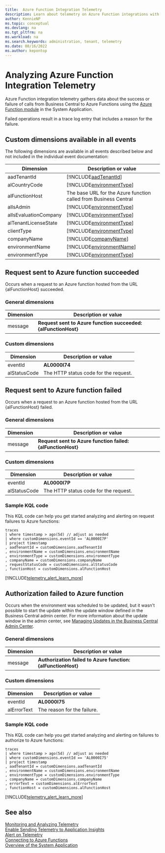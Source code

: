 ```yaml
---
title:  Azure Function Integration Telemetry
description: Learn about telemetry on Azure Function integrations with Business Central  
author: KennieNP
ms.topic: conceptual
ms.devlang: na
ms.tgt_pltfrm: na
ms.workload: na
ms.search.keywords: administration, tenant, telemetry
ms.date: 08/16/2022
ms.author: kepontop
---
```

# Analyzing Azure Function Integration Telemetry

Azure Function integration telemetry gathers data about the success or failure of calls from Business Central to Azure Functions using the [Azure Function module](https://github.com/microsoft/ALAppExtensions/blob/master/Modules/System/Azure%20Function/readme.md) in the System Application.

Failed operations result in a trace log entry that includes a reason for the failure.

## Custom dimensions available in all events

The following dimensions are available in all events described below and not included in the individual event documentation:

|Dimension|Description or value|
|---------|-----|
|aadTenantId|[!INCLUDE[aadTenantId](../includes/include-telemetry-dimension-aadtenantid.md)]|
|alCountryCode| [!INCLUDE[environmentType](../includes/include-telemetry-dimension-country-code.md)] |
|alFunctionHost| The base URL for the Azure function called from Business Central |
|alIsAdmin| [!INCLUDE[environmentType](../includes/include-telemetry-dimension-is-tenant-admin.md)]|
|alIsEvaluationCompany| [!INCLUDE[environmentType](../includes/include-telemetry-dimension-is-evaluation-company.md)] |
|alTenantLicenseState | [!INCLUDE[environmentType](../includes/include-telemetry-dimension-tenant-license-state.md)] |
|clientType|[!INCLUDE[environmentType](../includes/include-telemetry-dimension-client-type.md)]|
|companyName|[!INCLUDE[companyName](../includes/include-telemetry-dimension-company-name.md)]|
|environmentName|[!INCLUDE[environmentName](../includes/include-telemetry-dimension-environment-name.md)]|
|environmentType|[!INCLUDE[environmentType](../includes/include-telemetry-dimension-environment-type.md)]|


## Request sent to Azure function succeeded

Occurs when a request to an Azure function hosted from the URL {alFunctionHost} succeeded.

### General dimensions

|Dimension|Description or value|
|---------|-----|
|message|**Request sent to Azure function succeeded: {alFunctionHost}**|

### Custom dimensions

|Dimension|Description or value|
|---------|-----|
|eventId|**AL0000I74**|
|alStatusCode| The HTTP status code for the request. |

<!--

{"component":"Dynamics 365 Business Central Server","environmentType":"Production","eventId":"AL0000I74","clientType":"WebClient","telemetrySchemaVersion":"1.2","componentVersion":"21.0.44895.0","companyName":"CRONUS International Ltd.","aadTenantId":"common","extensionName":"System Application","extensionId":"63ca2fa4-4f03-4f2b-a480-172fef340d3f","extensionVersion":"21.0.0.0","alObjectName":"System Telemetry Logger","extensionPublisher":"Microsoft","alObjectType":"CodeUnit","alObjectId":"8713","alCallerAppVersion":"1.0.0.0","alCategory":"FeatureTelemetry","alCallerAppVersionMajor":"21","alDataClassification":"SystemMetadata","alIsEvaluationCompany":"No","alCallerPublisher":"Default publisher","alTenantLicenseState":"Evaluation","alClientType":"Web","alCallerAppName":"ALProject2","alCompany":"CRONUS International Ltd.","alCallerAppVersionMinor":"0","alFeatureName":"Connect to Azure Functions","alEventName":"Request sent to Azure function succeeded: testbcapp.azurewebsites.net","alSubCategory":"Usage","alFunctionHost":"testbcapp.azurewebsites.net","alStatusCode":"200"}

-->
## Request sent to Azure function failed

Occurs when a request to an Azure function hosted from the URL {alFunctionHost} failed.

### General dimensions
|Dimension|Description or value|
|---------|-----|
|message|**Request sent to Azure function failed: {alFunctionHost}**|

### Custom dimensions

|Dimension|Description or value|
|---------|-----|
|eventId|**AL0000I7P**|
|alStatusCode| The HTTP status code for the request. |


### Sample KQL code 
This KQL code can help you get started analyzing and alerting on request failures to Azure functions:

```kql
traces
| where timestamp > ago(5d) // adjust as needed
| where customDimensions.eventId == 'AL0000I7P'
| project timestamp
, aadTenantId = customDimensions.aadTenantId
, environmentName = customDimensions.environmentName
, environmentType = customDimensions.environmentType
, companyName = customDimensions.companyName
, requestStatusCode = customDimensions.alStatusCode
, functionHost = customDimensions.alFunctionHost
```

[!INCLUDE[telemetry_alert_learn_more](../includes/telemetry-alerting.md)]

<!--
{"component":"Dynamics 365 Business Central Server","environmentType":"Production","eventId":"AL0000I7P","clientType":"WebClient","telemetrySchemaVersion":"1.2","componentVersion":"21.0.44895.0","companyName":"CRONUS International Ltd.","aadTenantId":"common","extensionName":"System Application","extensionId":"63ca2fa4-4f03-4f2b-a480-172fef340d3f","extensionVersion":"21.0.0.0","alObjectName":"System Telemetry Logger","extensionPublisher":"Microsoft","alObjectType":"CodeUnit","alObjectId":"8713","alCallerAppVersion":"1.0.0.0","alCategory":"FeatureTelemetry","alCallerAppVersionMajor":"21","alDataClassification":"SystemMetadata","alIsEvaluationCompany":"No","alCallerPublisher":"Default publisher","alTenantLicenseState":"Evaluation","alClientType":"Web","alCallerAppName":"ALProject2","alCompany":"CRONUS International Ltd.","alCallerAppVersionMinor":"0","alFeatureName":"Connect to Azure Functions","alEventName":"Request sent to Azure function failed: testbcapp.azurewebsites.net","alSubCategory":"Error","alFunctionHost":"testbcapp.azurewebsites.net","alStatusCode":"401","alErrorText":"Request sent to Azure function failed: testbcapp.azurewebsites.net"}

-->

## Authorization failed to Azure function

Occurs when the environment was scheduled to be updated, but it wasn't possible to start the update within the update window defined in the Business Central admin center. For more information about the update window in the admin center, see [Managing Updates in the Business Central Admin Center](tenant-admin-center-update-management.md).

### General dimensions

|Dimension|Description or value|
|---------|-----|
|message|**Authorization failed to Azure function: {alFunctionHost}**|

### Custom dimensions

|Dimension|Description or value|
|---------|-----|
|eventId|**AL0000I75**|
|alErrorText|The reason for the failure.|

### Sample KQL code 
This KQL code can help you get started analyzing and alerting on failures to authorize to Azure functions:

```kql
traces
| where timestamp > ago(5d) // adjust as needed
| where customDimensions.eventId == 'AL0000I75'
| project timestamp
, aadTenantId = customDimensions.aadTenantId
, environmentName = customDimensions.environmentName
, environmentType = customDimensions.environmentType
, companyName = customDimensions.companyName
, errorText = customDimensions.alErrorText
, functionHost = customDimensions.alFunctionHost
```

[!INCLUDE[telemetry_alert_learn_more](../includes/telemetry-alerting.md)]

<!--
 {"component":"Dynamics 365 Business Central Server","environmentType":"Production","eventId":"AL0000I75","clientType":"WebClient","telemetrySchemaVersion":"1.2","componentVersion":"21.0.44895.0","companyName":"CRONUS International Ltd.","aadTenantId":"common","extensionName":"System Application","extensionId":"63ca2fa4-4f03-4f2b-a480-172fef340d3f","extensionVersion":"21.0.0.0","alObjectName":"System Telemetry Logger","extensionPublisher":"Microsoft","alObjectType":"CodeUnit","alObjectId":"8713","alCallerAppVersion":"1.0.0.0","alCategory":"FeatureTelemetry","alCallerAppVersionMajor":"21","alDataClassification":"SystemMetadata","alIsEvaluationCompany":"No","alCallerPublisher":"Default publisher","alTenantLicenseState":"Evaluation","alClientType":"Web","alCallerAppName":"ALProject2","alCompany":"CRONUS International Ltd.","alCallerAppVersionMinor":"0","alFeatureName":"Connect to Azure Functions","alEventName":"Acquiring token","alSubCategory":"Error","alFunctionHost":"testbcapp.azurewebsites.net","alErrorText":"Authorization failed to Azure function: testbcapp.azurewebsites.net"}

-->

## See also

[Monitoring and Analyzing Telemetry](telemetry-overview.md)  
[Enable Sending Telemetry to Application Insights](telemetry-enable-application-insights.md)  
[Alert on Telemetry](telemetry-alert.md)   
[Connecting to Azure Functions](https://github.com/microsoft/ALAppExtensions/tree/main/Modules/System/Azure%20Function)   
[Overview of the System Application](../developer/devenv-system-application-overview.md)   

